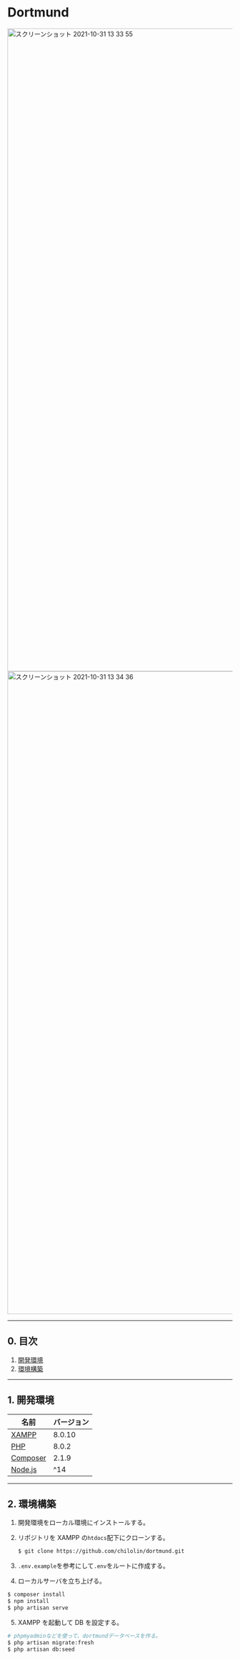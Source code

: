 # Dortmund

<img width="1440" alt="スクリーンショット 2021-10-31 13 33 55" src="https://user-images.githubusercontent.com/67007822/139568026-7b52a6ec-356b-4181-a8c5-5fdf76016a3b.png">

<img width="1440" alt="スクリーンショット 2021-10-31 13 34 36" src="https://user-images.githubusercontent.com/67007822/139568034-db05e0ee-6d2a-4212-84fb-f9c4ec2bd45e.png">

--- 

## 0. 目次

1. [開発環境](#1-開発環境)
2. [環境構築](#2-環境構築)

---

## 1. 開発環境

| 名前                                                 | バージョン |
| ---------------------------------------------------- | ---------- |
| [XAMPP](https://www.apachefriends.org/jp/index.html) | 8.0.10     |
| [PHP](https://www.php.net/)                          | 8.0.2      |
| [Composer](https://getcomposer.org/)                 | 2.1.9      |
| [Node.js](https://nodejs.org/en/)                    | ^14        |

---

## 2. 環境構築

1.  開発環境をローカル環境にインストールする。

2.  リポジトリを XAMPP の`htdocs`配下にクローンする。

    ```bash
    $ git clone https://github.com/chilolin/dortmund.git
    ```

3.  `.env.example`を参考にして`.env`をルートに作成する。

4.  ローカルサーバを立ち上げる。

```bash
$ composer install
$ npm install
$ php artisan serve
```

5. XAMPP を起動して DB を設定する。

```bash
# phpmyadminなどを使って、dortmundデータベースを作る。
$ php artisan migrate:fresh
$ php artisan db:seed
```
